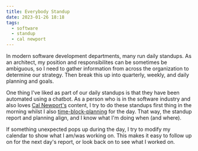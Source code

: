 ```yaml
---
title: Everybody Standup
date: 2023-01-26 18:18
tags:
  - software
  - standup
  - cal newport
---
```

In modern software development departments, many run daily standups. As an architect, my position and responsibilites can be sometimes be ambiguous, so I need to gather information from across the organization to determine our strategy. Then break this up into quarterly, weekly, and daily planning and goals.

One thing I've liked as part of our daily standups is that they have been automated using a chatbot. As a person who is in the software industry and also loves [Cal Newport's](https://www.calnewport.com/) content, I try to do these standups first thing in the morning whilst I also [time-block-planning](https://www.calnewport.com/blog/2015/09/29/deep-habits-three-recent-daily-plans/) for the day. That way, the standup report and planning align, and I know what I'm doing when (and where).

If something unexpected pops up during the day, I try to modify my calendar to show what I am/was working on. This makes it easy to follow up on for the next day's report, or look back on to see what I worked on.